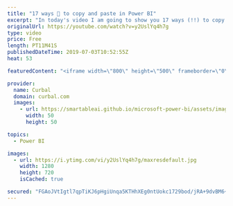 ```yaml
---
title: "17 ways 🙈 to copy and paste in Power BI"
excerpt: "In today's video I am going to show you 17 ways (!!) to copy and paste in Power BI. Did you know all of them? Did I forget any? Looking forward your comments! #curbal #powerbi  00:47 Copy and paste single values in power query 01:23 Duplicate queries in power query 01:51 Reference queries in power query"
originalUrl: https://youtube.com/watch?v=y2UslYq4h7g
type: video
price: Free
length: PT11M41S
publishedDateTime: 2019-07-03T10:52:55Z
heat: 53

featuredContent: "<iframe width=\"800\" height=\"500\" frameborder=\"0\" src=\"https://www.youtube.com/embed/y2UslYq4h7g\" allow=\"accelerometer; autoplay; encrypted-media; gyroscope; picture-in-picture\" allowfullscreen></iframe>"

provider:
  name: Curbal
  domain: curbal.com
  images:
    - url: https://smartableai.github.io/microsoft-power-bi/assets/images/organizations/curbal.com-50x50.jpg
      width: 50
      height: 50

topics:
  - Power BI

images:
  - url: https://i.ytimg.com/vi/y2UslYq4h7g/maxresdefault.jpg
    width: 1280
    height: 720
    isCached: true

secured: "FGAoJVtIgtl7qpTiKJ6pHgiUnqa5KTHhXEg0ntUokc1729bod/jRA+9dvBM6+BVxLJ2BLG4yE0LO6rqmtwhVlzYIZ0qww3PBD9TdcARCvkULaIK5iclVhOIK8XdL2nupGXul2V6fG95tusncvp4gwpAxGjBGdNmN1fiwaCAn0fJQ2kvc9/qLUlbF/7F99aTD2tiMFiz57wOOYY0TbrheCCLdgwRjak31fGqJZeEZ+/48EifrKyvFH4nhoV8ElLKkph7ImZl7G5yJQxaMJK4tqEpbFqKegw/OBqS1weVgBD+gVmlxi0wpFhXl0VGu8W4F/N992MsLA411kdposqYpAOTS6SLbZ/DtXKmvzpv1lENm9qCP0rdMrd4RY04ZmlYseCxuXTVRSg18994ZC59LZ6whytffENopSxlqQ0s3JdQ=;ZwALvauWHz6RmmeimwV2AA=="
---
```


